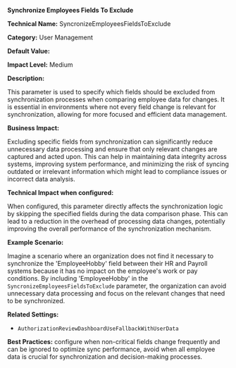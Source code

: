 **Synchronize Employees Fields To Exclude**

**Technical Name:** SyncronizeEmployeesFieldsToExclude

**Category:** User Management

**Default Value:**

**Impact Level:** Medium

**Description:**

This parameter is used to specify which fields should be excluded from synchronization processes when comparing employee data for changes. It is essential in environments where not every field change is relevant for synchronization, allowing for more focused and efficient data management.

**Business Impact:**

Excluding specific fields from synchronization can significantly reduce unnecessary data processing and ensure that only relevant changes are captured and acted upon. This can help in maintaining data integrity across systems, improving system performance, and minimizing the risk of syncing outdated or irrelevant information which might lead to compliance issues or incorrect data analysis.

**Technical Impact when configured:**

When configured, this parameter directly affects the synchronization logic by skipping the specified fields during the data comparison phase. This can lead to a reduction in the overhead of processing data changes, potentially improving the overall performance of the synchronization mechanism.

**Example Scenario:**

Imagine a scenario where an organization does not find it necessary to synchronize the 'EmployeeHobby' field between their HR and Payroll systems because it has no impact on the employee's work or pay conditions. By including 'EmployeeHobby' in the `SyncronizeEmployeesFieldsToExclude` parameter, the organization can avoid unnecessary data processing and focus on the relevant changes that need to be synchronized.

**Related Settings:**

- `AuthorizationReviewDashboardUseFallbackWithUserData`

**Best Practices:** configure when non-critical fields change frequently and can be ignored to optimize sync performance, avoid when all employee data is crucial for synchronization and decision-making processes.